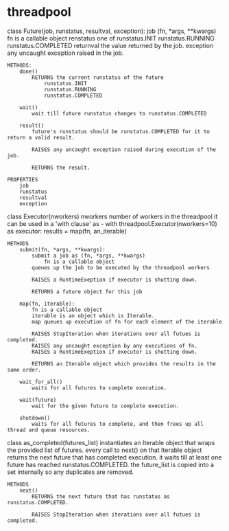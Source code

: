 # threadpool

class Future(job, runstatus, resultval, exception):
	job
		(fn, *args, **kwargs)
		fn is a callable object
	renstatus one of
		runstatus.INIT
		runstatus.RUNNING
		runstatus.COMPLETED 
	returnval
		the value returned by the job.
	exception
		any uncaught exception raised in the job.

	METHODS:
		done()
			RETURNS the current runstatus of the future
				runstatus.INIT
				runstatus.RUNNING
				runstatus.COMPLETED 

		wait()
			wait till future runstatus changes to runstatus.COMPLETED

		result()
			future's runstatus should be runstatus.COMPLETED for it to return a valid result.

			RAISES any uncaught exception raised during execution of the job.

			RETURNS the result.

	PROPERTIES
		job
		runstatus
		resultval
		exception



class Executor(nworkers)
	nworkers
		number of workers in the threadpool
		it can be used in a 'with clause' as -
		with threadpool.Executor(nworkers=10) as executor:
			results = map(fn, an_iterable)

	METHODS
		submit(fn, *args, **kwargs):
			submit a job as (fn, *args, **kwargs)
				fn is a callable object
			queues up the job to be executed by the threadpool workers

			RAISES a RuntimeExeption if executor is shutting down.

			RETURNS a future object for this job

		map(fn, iterable):
			fn is a callable object
			iterable is an object which is Iterable.
			map queues up execution of fn for each element of the iterable

			RAISES StopIteration when iterations over all futues is completed.
			RAISES any uncaught exception by any executions of fn.
			RAISES a RuntimeExeption if executor is shutting down.

			RETURNS an Iterable object which provides the results in the same order.

		wait_for_all()
			waits for all futures to complete execution.

		wait(future)
			wait for the given future to complete execution.

		shutdown()
			waits for all futures to complete, and then frees up all thread and queue resources.



class as_completed(futures_list)
	instantiates an Iterable object that wraps the provided list of futures.
	every call to next() on that Iterable object returns the next future that has completed execution.
	it waits till at least one future has reached runstatus.COMPLETED.
	the future_list is copied into a set internally so any duplicates are removed.

	METHODS
		next()
			RETURNS the next future that has runstatus as runstatus.COMPLETED.

			RAISES StopIteration when iterations over all futues is completed.
